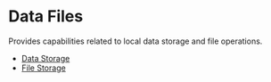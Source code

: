 <!-- 源地址: https://iot.mi.com/vela/quickapp/en/features/data/ -->

# Data Files

Provides capabilities related to local data storage and file operations.

  * [Data Storage](</vela/quickapp/en/features/data/storage.html>)
  * [File Storage](</vela/quickapp/en/features/data/file.html>)

